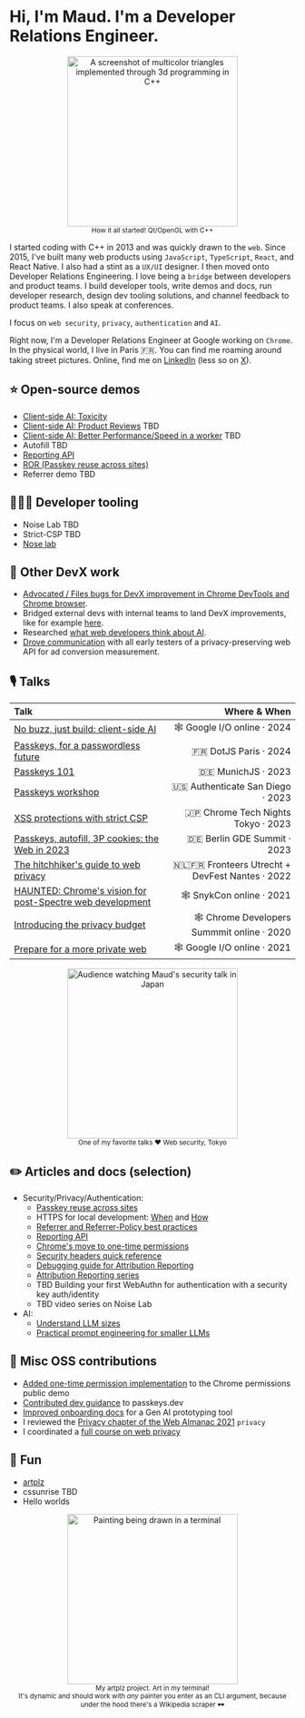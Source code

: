 # Hi, I'm Maud. I'm a Developer Relations Engineer.

<p align="center">
  <img width="300" alt="A screenshot of multicolor triangles implemented through 3d programming in C++" src="https://gist.github.com/user-attachments/assets/8894d445-f6b4-40ad-9925-c1eb1bd5c3d3"><br/>
  <sup>How it all started! Qt/OpenGL with C++</sup>
</p>

I started coding with C++ in 2013 and was quickly drawn to the `web`.
Since 2015, I've built many web products using `JavaScript`, `TypeScript`, `React`, and React Native. I also had a stint as a `UX/UI` designer. I then moved onto Developer Relations Engineering.
I love being a `bridge` between developers and product teams. I build developer tools, write demos and docs, run developer research, design dev tooling solutions, and channel feedback to product teams.
I also speak at conferences.

I focus on `web security`, `privacy`, `authentication` and `AI`.

Right now, I'm a Developer Relations Engineer at Google working on `Chrome`. In the physical world, I live in Paris 🇫🇷. You can find me roaming around taking street pictures. Online, find me on [LinkedIn](https://www.linkedin.com/in/maudnalpas/) (less so on [X](https://x.com/maudnals?lang=en)).

## ⭐ Open-source demos

- [Client-side AI: Toxicity](https://github.com/GoogleChromeLabs/web-ai-demos/tree/main/toxic-review-warning)
- [Client-side AI: Product Reviews]() TBD
- [Client-side AI: Better Performance/Speed in a worker]() TBD
- Autofill TBD
- [Reporting API](https://developer.chrome.com/docs/capabilities/web-apis/reporting-api#demo_and_code)
- [ROR (Passkey reuse across sites)](https://web.dev/articles/webauthn-related-origin-requests#demo)
- Referrer demo TBD

## 👩🏻‍💻 Developer tooling

- Noise Lab TBD
- Strict-CSP TBD
- [Nose lab](https://developer.chrome.com/docs/privacy-sandbox/summary-reports/design-decisions/)

## 🔎 Other DevX work

- [Advocated / Files bugs for DevX improvement in Chrome DevTools and Chrome browser](https://issues.chromium.org/issues?q=reporter:maudn@chromium.org).
- Bridged external devs with internal teams to land DevX improvements, like for example [here](https://github.com/privacysandbox/privacy-sandbox-dev-support/issues/41).
- Researched [what web developers think about AI](https://web.dev/blog/ai-chats-and-takeaways).
- [Drove communication](https://groups.google.com/u/0/a/chromium.org/g/attribution-reporting-api-dev/search?q=maud%20nalpas) with all early testers of a privacy-preserving web API for ad conversion measurement.

## 🎙️ Talks

| Talk | Where & When |
| :--- | ---: |
| [No buzz, just build: client-side AI](https://io.google/2024/explore/47fc6e98-8359-4be0-b9b9-4bc7b28bd063/) | 🕸️ Google I/O online · 2024 |
| [Passkeys, for a passwordless future](https://www.linkedin.com/feed/update/urn:li:activity:7214590199463342080/) | 🇫🇷 DotJS Paris · 2024 |
| [Passkeys 101](https://www.linkedin.com/feed/update/urn:li:activity:7133809102564020225/) | 🇩🇪 MunichJS · 2023 |
| [Passkeys workshop](https://authenticatecon.com/session/easy-passkeys-on-the-web-with-browser-autofill-with-the-chrome-team/) |  🇺🇸 Authenticate San Diego · 2023 |
| [XSS protections with strict CSP](https://docs.google.com/presentation/d/1MwxyhDJPDIx5orn6YIL6JJXOkZ_5aUyZ5181IIvZC4w/pub?start=false&loop=false&delayms=60000)  |  🇯🇵 Chrome Tech Nights Tokyo · 2023 |
| [Passkeys, autofill, 3P cookies: the Web in 2023](https://www.linkedin.com/feed/update/urn:li:activity:6930220375825915905/)  |  🇩🇪 Berlin GDE Summit · 2023 |
| [The hitchhiker's guide to web privacy](https://www.youtube.com/watch?v=9UgS81AaMU4)   |   🇳🇱🇫🇷 Fronteers Utrecht + DevFest Nantes · 2022 |
| [HAUNTED: Chrome's vision for post-Spectre web development](https://snyk.io/videos/haunted-chromes-vision-post-spectre-web-development/) |  🕸️ SnykCon online · 2021 |
| [Introducing the privacy budget](https://www.youtube.com/watch?v=0STgfjSA6T8)  |  🕸️ Chrome Developers Summmit online · 2020 |
| [Prepare for a more private web](https://www.youtube.com/watch?v=1g2uQfP1Q3U)  |  🕸️ Google I/O online · 2021 |

<p align="center">
  <img width="300" alt="Audience watching Maud's security talk in Japan" src="https://gist.github.com/user-attachments/assets/771c14b2-a0d9-4d0d-ab7c-64c6cabdffad"><br/>
  <sup>One of my favorite talks ❤️ Web security, Tokyo</sup>
</p>

## ✏️ Articles and docs (selection)

- Security/Privacy/Authentication:
  - [Passkey reuse across sites](https://web.dev/articles/webauthn-related-origin-requests)
  - HTTPS for local development: [When](https://web.dev/articles/when-to-use-local-https) and [How](https://web.dev/articles/how-to-use-local-https)
  - [Referrer and Referrer-Policy best practices](https://web.dev/articles/referrer-best-practices)
  - [Reporting API](https://developer.chrome.com/docs/capabilities/web-apis/reporting-api)
  - [Chrome's move to one-time permissions](https://developer.chrome.com/blog/one-time-permissions)
  - [Security headers quick reference](https://web.dev/articles/security-headers)
  - [Debugging guide for Attribution Reporting](https://developer.chrome.com/docs/privacy-sandbox/attribution-reporting-debugging/)
  - [Attribution Reporting series](https://developer.chrome.com/authors/maudn/)
  - TBD Building your first WebAuthn for authentication with a security key auth/identity
  - TBD video series on Noise Lab
- AI:
  - [Understand LLM sizes](https://web.dev/articles/llm-sizes)
  - [Practical prompt engineering for smaller LLMs](https://web.dev/articles/practical-prompt-engineering)

## 🤝 Misc OSS contributions

- [Added one-time permission implementation](https://github.com/chromium/permission.site/commits?author=maudnals) to the Chrome permissions public demo
- [Contributed dev guidance](https://github.com/passkeydeveloper/passkeys.dev/commits?author=maudnals) to passkeys.dev
- [Improved onboarding docs](https://github.com/breadboard-ai/breadboard/commits?author=maudnals) for a Gen AI prototyping tool
- I reviewed the [Privacy chapter of the Web Almanac 2021](https://almanac.httparchive.org/en/2021/privacy) `privacy`
- I coordinated a [full course on web privacy](https://web.dev/learn/privacy)

## 🥤 Fun

- [artplz](https://github.com/maudnals/artplz)
- cssunrise TBD
- Hello worlds

<p align="center">
  <img width="300" alt="Painting being drawn in a terminal" src="https://user-images.githubusercontent.com/9762897/212710369-0e1050e8-6ada-461d-a292-376c8b297a10.gif"><br/>
  <sup>My artplz project. Art in my terminal!<br/>It's dynamic and should work with <em>any</em> painter you enter as an CLI argument, because under the hood there's a Wikipedia scraper 🕶️</sup>
</p>
